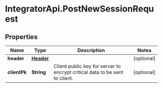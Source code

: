 # IntegratorApi.PostNewSessionRequest

## Properties

Name | Type | Description | Notes
------------ | ------------- | ------------- | -------------
**header** | [**Header**](Header.md) |  | [optional] 
**clientPk** | **String** | Client public key for server to encrypt critical data to be sent to client. | [optional] 


